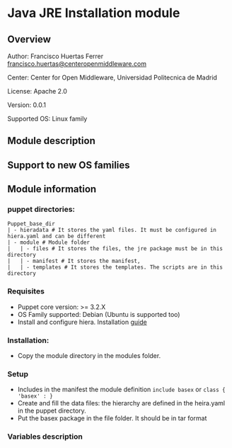 # Java JRE Installation module

## Overview 

Author: Francisco Huertas Ferrer <francisco.huertas@centeropenmiddleware.com>

Center: Center for Open Middleware, Universidad Politecnica de Madrid

License: Apache 2.0

Version: 0.0.1

Supported OS: Linux family

## Module description


## Support to new OS families

## Module information

### puppet directories: 

    Puppet_base_dir
    | - hieradata # It stores the yaml files. It must be configured in hiera.yaml and can be different
    | - module # Module folder
    |   | - files # It stores the files, the jre package must be in this directory
    |   | - manifest # It stores the manifest, 
    |   | - templates # It stores the templates. The scripts are in this directory


### Requisites 

* Puppet core version: >= 3.2.X
* OS Family supported: Debian (Ubuntu is supported too)
* Install and configure hiera.  Installation [guide](http://docs.puppetlabs.com/hiera/1/installing.html)

### Installation: 

* Copy the module directory in the modules folder. 

### Setup

* Includes in the manifest the module definition ``include basex`` or ``class { 'basex' : }``
* Create and fill the data files: the hierarchy are defined in the heira.yaml in the puppet directory.
* Put the basex package in the file folder. It should be in tar format

### Variables description


